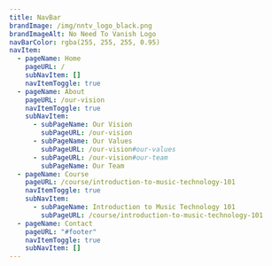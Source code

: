 ```yaml
---
title: NavBar
brandImage: /img/nntv_logo_black.png
brandImageAlt: No Need To Vanish Logo
navBarColor: rgba(255, 255, 255, 0.95)
navItem:
  - pageName: Home
    pageURL: /
    subNavItem: []
    navItemToggle: true
  - pageName: About
    pageURL: /our-vision
    navItemToggle: true
    subNavItem:
      - subPageName: Our Vision
        subPageURL: /our-vision
      - subPageName: Our Values
        subPageURL: /our-vision#our-values
      - subPageURL: /our-vision#our-team
        subPageName: Our Team
  - pageName: Course
    pageURL: /course/introduction-to-music-technology-101
    navItemToggle: true
    subNavItem:
      - subPageName: Introduction to Music Technology 101
        subPageURL: /course/introduction-to-music-technology-101
  - pageName: Contact
    pageURL: "#footer"
    navItemToggle: true
    subNavItem: []
---
```

